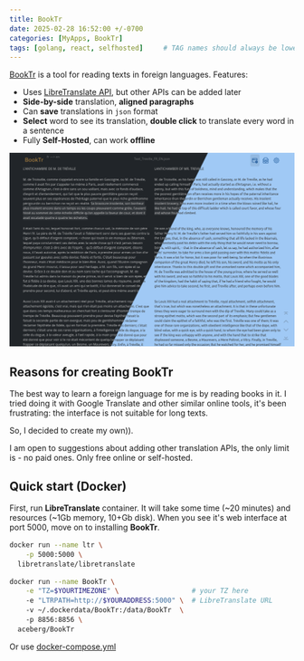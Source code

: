 ```yaml
---
title: BookTr
date: 2025-02-28 16:52:00 +/-0700
categories: [MyApps, BookTr]
tags: [golang, react, selfhosted]     # TAG names should always be lowercase
---
```

[BookTr](https://github.com/aceberg/BookTr) is a tool for reading texts in foreign languages. Features:
- Uses [LibreTranslate API](https://github.com/LibreTranslate/LibreTranslate), but other APIs can be added later
- **Side-by-side** translation, **aligned paragraphs**
- Can **save** translations in `json` format
- **Select** word to see its translation, **double click** to translate every word in a sentence
- Fully **Self-Hosted**, can work **offline**

![Screenshot](https://raw.githubusercontent.com/aceberg/BookTr/refs/heads/main/assets/Screenshot_00.png)

## Reasons for creating BookTr
The best way to learn a foreign language for me is by reading books in it. I tried doing it with Google Translate and other similar online tools, it's been frustrating: the interface is not suitable for long texts.

So, I decided to create my own)).

I am open to suggestions about adding other translation APIs, the only limit is - no paid ones. Only free online or self-hosted.

## Quick start (Docker)

First, run **LibreTranslate** container. It will take some time (~20 minutes) and resources (~1Gb memory, 10+Gb disk). When you see it's web interface at port 5000, move on to installing **BookTr**.

```sh
docker run --name ltr \
    -p 5000:5000 \
  libretranslate/libretranslate
```

```sh
docker run --name BookTr \
    -e "TZ=$YOURTIMEZONE" \                  # your TZ here
    -e "LTRPATH=http://$YOURADDRESS:5000" \  # LibreTranslate URL
    -v ~/.dockerdata/BookTr:/data/BookTr  \ 
    -p 8856:8856 \
  aceberg/BookTr
``` 
Or use [docker-compose.yml](https://github.com/aceberg/BookTr/blob/main/docker-compose.yml) 